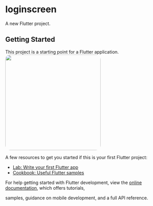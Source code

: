 # loginscreen

A new Flutter project.

## Getting Started

This project is a starting point for a Flutter application.
<img src="gif/demo.gif" style="width: 300px; border-radius: 15px;">

A few resources to get you started if this is your first Flutter project:

- [Lab: Write your first Flutter app](https://docs.flutter.dev/get-started/codelab)
- [Cookbook: Useful Flutter samples](https://docs.flutter.dev/cookbook)

For help getting started with Flutter development, view the
[online documentation](https://docs.flutter.dev/), which offers tutorials,

samples, guidance on mobile development, and a full API reference.
